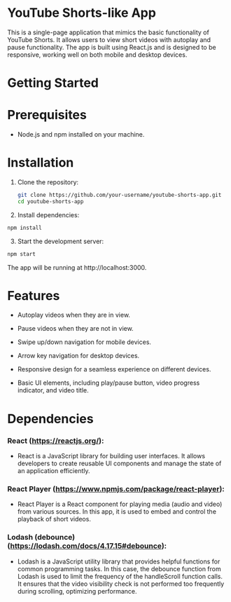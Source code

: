 # YouTube Shorts-like App

This is a single-page application that mimics the basic functionality of YouTube Shorts. It allows users to view short videos with autoplay and pause functionality. The app is built using React.js and is designed to be responsive, working well on both mobile and desktop devices.

# Getting Started

# Prerequisites

- Node.js and npm installed on your machine.

# Installation

1. Clone the repository:

   ```bash
   git clone https://github.com/your-username/youtube-shorts-app.git
   cd youtube-shorts-app

   ```

2. Install dependencies:

```bash
npm install
```

3. Start the development server:

```bash
npm start
```

The app will be running at http://localhost:3000.

# Features

- Autoplay videos when they are in view.

- Pause videos when they are not in view.

- Swipe up/down navigation for mobile devices.

- Arrow key navigation for desktop devices.

- Responsive design for a seamless experience on different devices.

- Basic UI elements, including play/pause button, video progress indicator, and video title.

# Dependencies

### React (https://reactjs.org/):

- React is a JavaScript library for building user interfaces. It allows developers to create reusable UI components and manage the state of an application efficiently.

### React Player (https://www.npmjs.com/package/react-player):

- React Player is a React component for playing media (audio and video) from various sources. In this app, it is used to embed and control the playback of short videos.

### Lodash (debounce) (https://lodash.com/docs/4.17.15#debounce):

- Lodash is a JavaScript utility library that provides helpful functions for common programming tasks. In this case, the debounce function from Lodash is used to limit the frequency of the handleScroll function calls. It ensures that the video visibility check is not performed too frequently during scrolling, optimizing performance.
